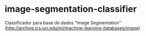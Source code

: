 # image-segmentation-classifier
Classificador para base de dados "Image Segmentation" (http://archive.ics.uci.edu/ml/machine-learning-databases/image).
